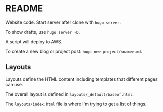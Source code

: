 # README

Website code. Start server after clone with `hugo server`.

To show drafts, use `hugo server -D`.

A script will deploy to AWS.

To create a new blog or project post: `hugo new project/<name>.md`.

## Layouts

Layouts define the HTML content including templates that different pages can
use.

The overall layout is defined in `layouts/_default/baseof.html`.

The `layouts/index.html` file is where I'm trying to get a list of things.
